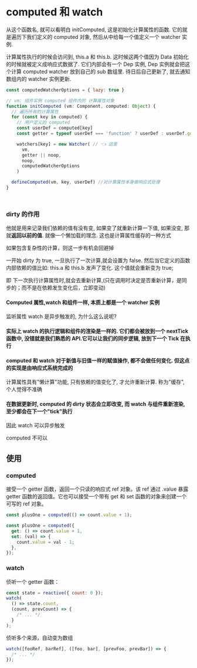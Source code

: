 # computed 和 watch

从这个函数名, 就可以看明白 initComputed, 这是初始化计算属性的函数. 它的就是遍历下我们定义的 computed 对象, 然后从中给每一个值定义一个 watcher 实例.

计算属性执行的时候会访问到, this.a 和 this.b. 这时候这两个值因为 Data 初始化的时候就被定义成响应式数据了. 它们内部会有一个 Dep 实例, Dep 实例就会把这个计算 computed watcher 放到自己的 sub 数组里. 待日后自己更新了, 就去通知数组内的 watcher 实例更新.

```js
const computedWatcherOptions = { lazy: true }

// vm: 组件实例 computed 组件内的 计算属性对象
function initComputed (vm: Component, computed: Object) {
  // 遍历所有的计算属性
  for (const key in computed) {
    // 用户定义的 computed
    const userDef = computed[key]
    const getter = typeof userDef === 'function' ? userDef : userDef.get

    watchers[key] = new Watcher( // 👈 这里
      vm,
      getter || noop,
      noop,
      computedWatcherOptions
    )

  defineComputed(vm, key, userDef) //对计算属性本身做响应式处理
}




```

### dirty 的作用

他就是用来记录我们依赖的值有没有变, 如果变了就重新计算一下值, 如果没变, 那就**返回以前的值**. 就像一个懒加载的理念. 这也是计算属性缓存的一种方式

如果包含复杂性的计算，则这一步有机会回避掉

一开始 dirty 为 true, 一旦执行了一次计算,就会设置为 false. 然后当它定义的函数内部依赖的值比如: this.a 和 this.b 发声了变化. 这个值就会重新变为 true;

即
下一次执行计算属性时,就会去重新计算,(只在调用时决定是否重新计算，是同步的；而不是在依赖发生变化后，立即变动)

#### Computed 属性,watch 和组件一样, 本质上都是一个 watcher 实例

监听属性 watch 是异步触发的, 为什么这么说呢?

#### 实际上 watch 的执行逻辑和组件的渲染是一样的. 它们都会被放到一个 nextTick 函数中, 没错就是我们熟悉的 API.它可以让我们的同步逻辑, 放到下一个 Tick 在执行

#### computed 和 watch 对于新值与旧值一样的赋值操作, 都不会做任何变化. 但这点的实现是由响应式系统完成的

计算属性具有"懒计算"功能, 只有依赖的值变化了, 才允许重新计算. 称为"缓存", 个人觉得不准确

#### 在数据更新时, computed 的 dirty 状态会立即改变, 而 watch 与组件重新渲染, 至少都会在下一个"tick"执行

因此 watch 可以异步触发

computed 不可以

## 使用

### computed

接受一个 getter 函数，返回一个只读的响应式 ref 对象。该 ref 通过 .value 暴露 getter 函数的返回值。它也可以接受一个带有 get 和 set 函数的对象来创建一个可写的 ref 对象。

```js
const plusOne = computed(() => count.value + 1);

const plusOne = computed({
  get: () => count.value + 1,
  set: (val) => {
    count.value = val - 1;
  },
});
```

### watch

侦听一个 getter 函数：

```js
const state = reactive({ count: 0 });
watch(
  () => state.count,
  (count, prevCount) => {
    /* ... */
  }
);
```

侦听多个来源，自动变为数组

```js
watch([fooRef, barRef], ([foo, bar], [prevFoo, prevBar]) => {
  /* ... */
});
```
